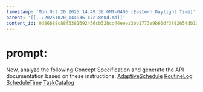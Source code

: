 ```yaml
---
timestamp: 'Mon Oct 20 2025 14:49:36 GMT-0400 (Eastern Daylight Time)'
parent: '[[../20251020_144936.c7c18e0d.md]]'
content_id: 0d86b88c88f3381692456cb32bcd44eeea3bb1773e9b60df3f82654db10f23c7
---
```


# prompt:

Now, analyze the following Concept Specification and generate the API documentation based on these instructions.
[AdaptiveSchedule](../concepts/AdaptiveSchedule/AdaptiveSchedule.md)
[RoutineLog](../concepts/RoutineLog/RoutineLog.md)
[ScheduleTime](../concepts/ScheduleTime/ScheduleTime.md)
[TaskCatalog](../concepts/TaskCatalog/TaskCatalog.md)
